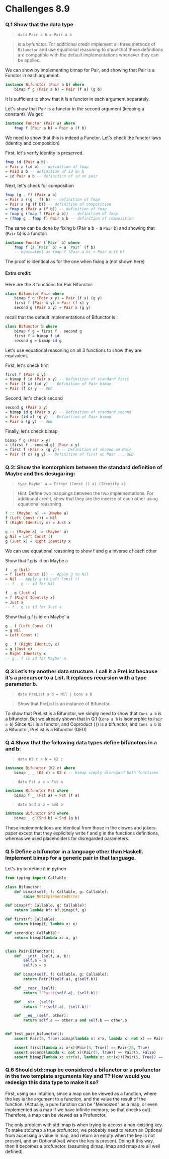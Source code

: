 # Challenges 8.9

### Q.1 Show that the data type

> `data Pair a b = Pair a b`

> is a byfunctor. For additional credit implement all three methods of `Bifunctor` and use equational reasoning to show that these definitions are compatible with the default implementations whenever they can be applied.

We can show by implementing bimap for Pair, and showing that Pair is a Functor in each argument.

```haskell
instance Bifunctor (Pair a b) where
    bimap f g (Pair a b) = Pair (f a) (g b)
```

It is sufficient to show that it is a functor in each argument separately.

Let's show that Pair is a functor in the second argument (keeping a constant). We get:

```haskell
instance Functor (Pair a) where 
    fmap f (Pair a b) = Pair a (f b)
```

We need to show that this is indeed a Functor.
Let's check the functor laws (identity and composition)

First, let's verify identity is preserved.
```haskell
fmap id (Pair a b)
= Pair a (id b) -- definition of fmap
= Paid a b -- definition of id on b
= id Pair a b -- definition of id on pair
```

Next, let's check for composition

```haskell
fmap (g . f) (Pair a b)
= Pair a ((g . f) b) -- definition of fmap
= Pair a (g (f b)) -- definition of composition
= fmap g (Pair a (f b)) -- definition of fmap
= fmap g (fmap f (Pair a b)) -- definition of fmap
= (fmap g . fmap f) Pair a b -- definition of composition
```

The same can be done by fixing b (Pair a b = a `Pair` b) and showing that (`Pair` b) is a functor:

```haskell
instance Functor (`Pair` b) where 
    fmap f (a `Pair` b) = a `Pair` (f b)
    -- equivalent as fmap f (Pair a b) = Pair a (f b)
```

The proof is identical as for the one when fixing a (not shown here)

#### Extra credit:
Here are the 3 functions for Pair Bifunctor:

```haskell
class Bifunctor Pair where
    bimap f g (Pair x y) = Pair (f x) (g y)
    first f (Pair x y) = Pair (f x) y
    second g (Pair x y) = Pair x (g y)
```

recall that the default implementations of Bifunctor is :

```haskell
class Bifunctor b where 
    bimap f g = first f . second g
    first f = bimap f id
    second g = bimap id g 
```

Let's use equational reasoning on all 3 functions to show they are equivalent.

First, let's check first
```haskell
first f (Pair x y)
= bimap f id (Pair x y) -- Definition of standard first
= Pair (f x) (id y) -- Definition of Pair bimap
= Pair (f x) y -- QED
```

Second, let's check second
```haskell
second g (Pair x y)
= bimap id g (Pair x y) -- Definition of standard second
= Pair (id x) (g y) -- Definition of Pair bimap
= Pair x (g y) -- QED
```

Finally, let's check bimap
```haskell
bimap f g (Pair x y)
= (first f . second g) (Pair x y)
= first f (Pair x (g y)) -- Definition of second on Pair
= Pair (f x) (g y) -- Definition of first on Pair ... QED
```

### Q.2: Show the isomorphism between the standard definition of Maybe and this desugaring:
> `type Maybe' a = Either (Const () a) (Identity a)`

> Hint: Define two mappings between the two implementations. For additional credit, show that they are the inverse of each other using equational reasoning.

```haskell
f :: (Maybe' a) -> (Maybe a)
f (Left Const ()) = Nil
f (Right Identity x) = Just x
```

```haskell
g :: (Maybe a) -> (Maybe' a)
g Nil = Left Const ()  
g (Just x) = Right Identity x  
```

We can use equational reasoning to show f and g a inverse of each other

Show that f.g is id on Maybe a
```haskell
f . g (Nil)
= f (Left Const ()) -- Apply g to Nil
= Nil -- Apply g to Left Const ()
-- f . g -- id for Nil

f . g (Just x) 
= f (Right Identity x)
= Just x
-- f . g is id for Just x
```

Show that g.f is id on Maybe' a
```haskell
g . f (Left Const ())
= g Nil
= Left Const ()

g . f (Right Identity x)
= g (Just x)
= Right Identity x
-- g . f is id for Maybe' a
```


### Q.3 Let’s try another data structure. I call it a PreList because it’s a precursor to a List. It replaces recursion with a type parameter b.
> `data PreList a b = Nil | Cons a b`

> Show that PreList is an instance of Bifunctor.

To show that PreList is a Bifunctor, we simply need to show that `Cons a b` is a bifunctor. But we already shown that in Q.1 (`Cons a b` is isomorphic to `Pair a b`)
Since `Nil` is a functor, and Coproduct (`|`) is a bifunctor, and `Cons a b` is a Bifunctor, PreList is a Bifunctor (QED)


### Q.4 Show that the following data types define bifunctors in a and b:
> `data K2 c a b = K2 c`
```haskell
instance Bifunctor (K2 c) where 
    bimap _ _ (K2 c) = K2 c -- bimap simply disregard both functions
```
> `data Fst a b = Fst a`
```haskell
instance Bifunctor Fst where
    bimap f _ (Fst a) = Fst (f a)
```

> `data Snd a b = Snd b` 
```haskell
instance Bifunctor Snd where
    bimap _ g (Snd b) = Snd (g b) 
```

These implementations are identical from those in the clowns and jokers paper except that they explicitely write f and g in the functions definitions, whereas we used placeholders for disregarded parameters.


### Q.5 Define a bifunctor in a language other than Haskell. Implement bimap for a generic pair in that language.

Let's try to define it in python

```python
from typing import Callable

class Bifunctor:
    def bimap(self, f: Callable, g: Callable):
        raise NotImplementedError

def bimap(f: Callable, g: Callable):
    return lambda bf: bf.bimap(f, g)

def first(f: Callable):
    return bimap(f, lambda x: x)

def second(g: Callable):
    return bimap(lambda x: x, g)


class Pair(Bifunctor):
    def __init__(self, a, b):
        self.a = a
        self.b = b

    def bimap(self, f: Callable, g: Callable):
        return Pair(f(self.a), g(self.b))

    def __repr__(self):
        return f'Pair({self.a}, {self.b})'

    def __str__(self):
        return f'({self.a}, {self.b})'

    def __eq__(self, other):
        return self.a == other.a and self.b == other.b


def test_pair_bifunctor():
    assert Pair(5, True).bimap(lambda x: x*x, lambda x: not x) == Pair(25, False)

    assert first(lambda x: x*x)(Pair(5, True)) == Pair(25, True)
    assert second(lambda x: not x)(Pair(5, True)) == Pair(5, False)
    assert bimap(lambda x: str(x), lambda x: str(x))(Pair(5, True)) == Pair("5", "True")
```


### Q.6 Should std::map be considered a bifunctor or a profunctor in the two template arguments Key and T? How would you redesign this data type to make it so?

First, using our intuition, since a map can be viewed as a function, where the key is the argument to a function, and the value the result of the function. (Actually, a pure function can be "Memoized" as a map, or even implemented as a map if we have infinite memory, so that checks out). Therefore, a map can be viewed as a Profunctor.

The only problem with std::map is when trying to access a non-existing key. To make std::map a true profunctor, we probably need to return an Optional from accessing a value in map, and return an empty when the key is not present, and an Optional(val) when the key is present. Doing it this way, then it becomes a profunctor. (assuming dimap, lmap and rmap are all well defined)
